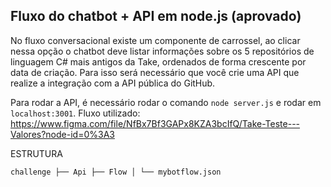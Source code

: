 ## Fluxo do chatbot + API em node.js (aprovado)

No fluxo conversacional existe um componente de carrossel, ao clicar
nessa opção o chatbot deve listar informações sobre os 5 repositórios de linguagem C# mais antigos da Take,
ordenados de forma crescente por data de criação.
Para isso será necessário que você crie uma API que realize a integração com a API pública do GitHub.

Para rodar a API, é necessário rodar o comando `node server.js` e rodar em `localhost:3001`.
Fluxo utilizado: https://www.figma.com/file/NfBx7Bf3GAPx8KZA3bcIfQ/Take-Teste---Valores?node-id=0%3A3


ESTRUTURA 

`challenge
├── Api
├── Flow
│ └── mybotflow.json`

